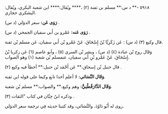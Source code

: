 ٥٩١٨ -** د س:** مسلم بن ثفنة (٢) ،**** ويُقال:**** ابن شعبة البكري، ويُقال: اليشكري حجازي.

**رَوَى عَن:** سعر الدؤلي (د س) .

**رَوَى عَنه:** عَمْرو بن أَبي سفيان الجمحي (د س) .

قال وكيع (٣) (د س) : عَن زَكَرِيَّا بْنُ إِسْحَاقَ، عَنْ عَمْرو بْن أَبي سفيان، عَن مسلم بْن ثفنة.

وَقَال روح بْن عبادة (٤) (د س) ، وبشر بْن السري (٥) ، وأبو عاصم (٦) عَن زكريا بْنُ إِسْحَاقَ، عَنْ عَمْرو بْنِ أَبي سفيان، عنمسلم بْن شعبة (١) وهو الصواب.

قال حنبل بْن إسحاق،** عَن أَحْمَد بْن حنبل:** أخطأ فيه وكيع (٢) .

**وَقَال النَّسَائي:** لا أعلم أحدا تابع وكيعا على قوله ابن ثفنة.

**وَقَال الدَّارَقُطْنِيُّ:** وهم وكيع،** والصواب:** مسلم بْن شعبة.

وذكره ابنُ حِبَّان في كتاب "الثقات (٣) .

روى له أَبُو دَاوُدَ، والنَّسَائي، وقد كتبنا حديثه فِي ترجمة سعر الدؤلي.